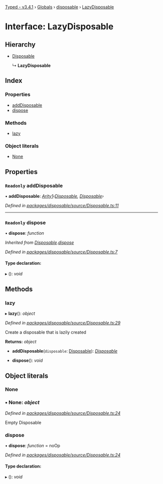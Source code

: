 [Typed - v3.4.1](../README.md) › [Globals](../globals.md) › [disposable](../modules/disposable.md) › [LazyDisposable](disposable.lazydisposable.md)

# Interface: LazyDisposable

## Hierarchy

* [Disposable](../modules/disposable.md#disposable)

  ↳ **LazyDisposable**

## Index

### Properties

* [addDisposable](disposable.lazydisposable.md#readonly-adddisposable)
* [dispose](disposable.lazydisposable.md#readonly-dispose)

### Methods

* [lazy](disposable.lazydisposable.md#lazy)

### Object literals

* [None](disposable.lazydisposable.md#none)

## Properties

### `Readonly` addDisposable

• **addDisposable**: *[Arity1](../modules/lambda.md#arity1)‹[Disposable](../modules/disposable.md#disposable), [Disposable](../modules/disposable.md#disposable)›*

*Defined in [packages/disposable/source/Disposable.ts:11](https://github.com/TylorS/typed-prelude/blob/cf24d7c0/packages/disposable/source/Disposable.ts#L11)*

___

### `Readonly` dispose

• **dispose**: *function*

*Inherited from [Disposable](../modules/disposable.md#disposable).[dispose](../modules/disposable.md#readonly-dispose)*

*Defined in [packages/disposable/source/Disposable.ts:7](https://github.com/TylorS/typed-prelude/blob/cf24d7c0/packages/disposable/source/Disposable.ts#L7)*

#### Type declaration:

▸ (): *void*

## Methods

###  lazy

▸ **lazy**(): *object*

*Defined in [packages/disposable/source/Disposable.ts:29](https://github.com/TylorS/typed-prelude/blob/cf24d7c0/packages/disposable/source/Disposable.ts#L29)*

Create a disposable that is lazily created

**Returns:** *object*

* **addDisposable**(`disposable`: [Disposable](../modules/disposable.md#disposable)): *[Disposable](../modules/disposable.md#disposable)*

* **dispose**(): *void*

## Object literals

###  None

### ▪ **None**: *object*

*Defined in [packages/disposable/source/Disposable.ts:24](https://github.com/TylorS/typed-prelude/blob/cf24d7c0/packages/disposable/source/Disposable.ts#L24)*

Empty Disposable

###  dispose

• **dispose**: *function* = noOp

*Defined in [packages/disposable/source/Disposable.ts:24](https://github.com/TylorS/typed-prelude/blob/cf24d7c0/packages/disposable/source/Disposable.ts#L24)*

#### Type declaration:

▸ (): *void*
